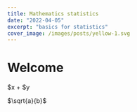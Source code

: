 ```yaml
---
title: Mathematics statistics
date: "2022-04-05"
excerpt: "basics for statistics"
cover_image: /images/posts/yellow-1.svg
---
```


# Welcome

$x + $y

$\sqrt{a}{b}$
